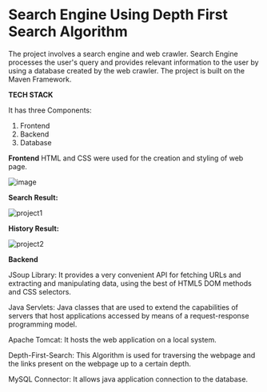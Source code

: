 # Search Engine Using Depth First Search Algorithm

The project involves a search engine and web crawler. 
Search Engine processes the user's query and provides relevant information to the user by using a database created by the web crawler. The project is built on the Maven Framework.

**TECH STACK**

It has three Components:
1. Frontend
2. Backend
3. Database

**Frontend**
    HTML and CSS were used for the creation and styling of web page.
    
![image](https://github.com/saikiran2905/SearchEngine/assets/136922082/24ff76a6-2ceb-4a5a-a275-bbc036489533)

**Search Result:**

![project1](https://github.com/saikiran2905/SearchEngine/assets/136922082/05789296-261a-442d-bf3f-ad11b2845052)

**History Result:**

![project2](https://github.com/saikiran2905/SearchEngine/assets/136922082/cbdac228-aae1-4876-8019-b6a0db34177f)

    

**Backend**

JSoup Library: It provides a very convenient API for fetching URLs and extracting and manipulating data, using the best of HTML5 DOM methods and CSS selectors.

Java Servlets: Java classes that are used to extend the capabilities of servers that host applications accessed by means of a request-response programming model.

Apache Tomcat: It hosts the web application on a local system.

Depth-First-Search: This Algorithm is used for traversing the webpage and the links present on the webpage up to a certain depth.

MySQL Connector: It allows java application connection to the database.








    

    




